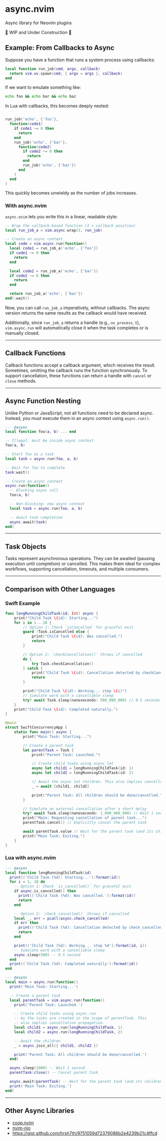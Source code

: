 # async.nvim

Async library for Neovim plugins

🚧 WIP and Under Construction 🚧

## Example: From Callbacks to Async

Suppose you have a function that runs a system process using callbacks:

```lua
local function run_job(cmd, args, callback)
  return vim.uv.spawn(cmd, { args = args }, callback)
end
```

If we want to emulate something like:

```bash
echo foo && echo bar && echo baz
```

In Lua with callbacks, this becomes deeply nested:

```lua

run_job('echo', {'foo'},
  function(code1)
    if code1 ~= 0 then
      return
    end
    run_job('echo', {'bar'},
      function(code2)
        if code2 ~= 0 then
          return
        end
        run_job('echo', {'baz'})
      end
    )
  end
)

```

This quickly becomes unwieldy as the number of jobs increases.

### With async.nvim

`async.nvim` lets you write this in a linear, readable style:

```lua
-- Wrap the callback-based function (3 = callback position)
local run_job_a = vim.async.wrap(3, run_job)

-- Create an async context
local code = vim.async.run(function()
  local code1 = run_job_a('echo', {'foo'})
  if code1 ~= 0 then
    return
  end

  local code2 = run_job_a('echo', {'bar'})
  if code2 ~= 0 then
    return
  end

  return run_job_a('echo', {'baz'})
end):wait()
```

Now, you can call `run_job_a` imperatively, without callbacks. The async version returns the same results as the callback would have received.

Additionally, since `run_job_a` returns a handle (e.g., `uv_process_t`), `vim.async.run` will automatically close it when the task completes or is manually closed.

---

## Callback Functions

Callback functions accept a callback argument, which receives the result. Sometimes, omitting the callback runs the function synchronously. To support cancellation, these functions can return a handle with `cancel` or `close` methods.

---

## Async Function Nesting

Unlike Python or JavaScript, not all functions need to be declared async. Instead, you must execute them in an async context using `async.run()`.

```lua
--- @async
local function foo(a, b) ... end

-- Illegal: must be inside async context
foo(a, b)

-- Start foo as a task
local task = async.run(foo, a, b)

-- Wait for foo to complete
task:wait()

-- Create an async context
async.run(function()
  -- Blocking async call
  foo(a, b)

  -- Non-blocking: new async context
  local task = async.run(foo, a, b)

  -- Await task completion
  async.await(task)
end)
```

---

## Task Objects

Tasks represent asynchronous operations. They can be awaited (pausing execution until completion) or cancelled.
This makes them ideal for complex workflows, supporting cancellation, timeouts, and multiple consumers.

---

## Comparison with Other Languages

### Swift Example

```swift
func longRunningChildTask(id: Int) async {
    print("Child Task \(id): Starting...")
    for i in 1...10 {
        // Option 1: Check `isCancelled` for graceful exit
        guard !Task.isCancelled else {
            print("Child Task \(id): Was cancelled.")
            return
        }

        // Option 2: `checkCancellation()` throws if cancelled
        do {
            try Task.checkCancellation()
        } catch {
            print("Child Task \(id): Cancellation detected by checkCancellation(). Error: \(error.localizedDescription)")
            return
        }

        print("Child Task \(id): Working... step \(i)")
        // Simulate work with a cancellable sleep
        try? await Task.sleep(nanoseconds: 500_000_000) // 0.5 seconds
    }
    print("Child Task \(id): Completed naturally.")
}

@main
struct SwiftConcurrencyApp {
    static func main() async {
        print("Main Task: Starting...")

        // Create a parent task
        let parentTask = Task {
            print("Parent Task: Launched.")

            // Create child tasks using async let
            async let child1 = longRunningChildTask(id: 1)
            async let child2 = longRunningChildTask(id: 2)

            // Await the async let children. This also implies cancellation propagation.
            _ = await [child1, child2]

            print("Parent Task: All children should be done/cancelled.")
        }

        // Simulate an external cancellation after a short delay
        try? await Task.sleep(nanoseconds: 1_000_000_000) // Wait 1 second
        print("Main: Requesting cancellation of parent task...")
        parentTask.cancel() // Explicitly cancel the parent task

        await parentTask.value // Wait for the parent task (and its children) to finish/cancel
        print("Main Task: Exiting.")
    }
}
```

### Lua with async.nvim

```lua
--- @async
local function longRunningChildTask(id)
  print(('Child Task (%d): Starting...'):format(id))
  for i = 1, 10 do
    -- Option 1: Check `is_cancelled()` for graceful exit
    if async.is_cancelled() then
      print(('Child Task (%d): Was cancelled.'):format(id))
      return
    end

    -- Option 2: `check_cancelled()` throws if cancelled
    local _, err = pcall(async.check_cancelled)
    if err then
      print(('Child Task (%d): Cancellation detected by check_cancelled().'):format(id))
      return
    end

    print(('Child Task (%d): Working... step %d'):format(id, i))
    -- Simulate work with a cancellable sleep
    async.sleep(500) -- 0.5 second
  end
  print(('Child Task (%d): Completed naturally'):format(id))
end

--- @async
local main = async.run(function()
  print('Main Task: Starting...')

  -- Create a parent task
  local parentTask = vim.async.run(function()
    print('Parent Task: Launched.')

    -- Create child tasks using async.run
    -- As the tasks are created in the scope of parentTask. This
    -- also implies cancellation propagation.
    local child1 = async.run(longRunningChildTask, 1)
    local child2 = async.run(longRunningChildTask, 2)

    -- Await the children
    _ = async.join_all({ child1, child2 })

    print('Parent Task: All children should be done/cancelled.')
  end)

  async.sleep(1000) -- Wait 1 second
  parentTask:close() -- Cancel parent task

  async.await(parentTask) -- Wait for the parent task (and its children) to finish/cancel
  print('Main Task: Exiting.')
end)
```

---

## Other Async Libraries

- [coop.nvim](https://github.com/gregorias/coop.nvim)
- [nvim-nio](https://github.com/nvim-neotest/nvim-nio)
- https://gist.github.com/hrsh7th/9751059d72376086b2e4239b21c4ffcd
